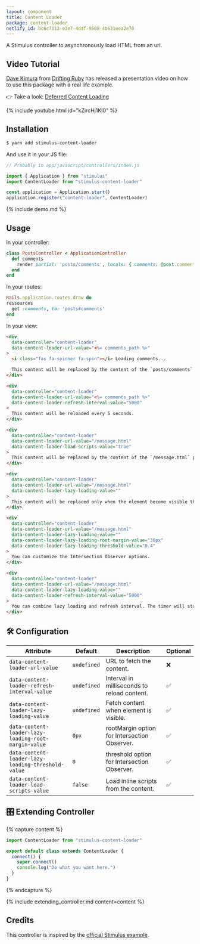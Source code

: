 ```yaml
---
layout: component
title: Content Loader
package: content-loader
netlify_id: bc6c7113-e3e7-4d1f-9508-4b631eea2e70
---
```


A Stimulus controller to asynchronously load HTML from an url.

## Video Tutorial

[Dave Kimura](https://twitter.com/kobaltz) from [Drifting Ruby](https://www.driftingruby.com/) has released a presentation video on how to use this package with a real life example.

👉 Take a look: [Deferred Content Loading](https://www.driftingruby.com/episodes/deferred-content-loading)

{% include youtube.html id="kZircHj1KI0" %}

## Installation

```bash
$ yarn add stimulus-content-loader
```

And use it in your JS file:
```js
// Probably in app/javascript/controllers/index.js

import { Application } from "stimulus"
import ContentLoader from "stimulus-content-loader"

const application = Application.start()
application.register("content-loader", ContentLoader)
```

{% include demo.md %}

## Usage

In your controller:
```ruby
class PostsController < ApplicationController
  def comments
    render partial: 'posts/comments', locals: { comments: @post.comments }
  end
end
```

In your routes:
```ruby
Rails.application.routes.draw do
ressources
  get :comments, to: 'posts#comments'
end
```

In your view:
```html
<div
  data-controller="content-loader"
  data-content-loader-url-value="<%= comments_path %>"
>
  <i class="fas fa-spinner fa-spin"></i> Loading comments...

  This content will be replaced by the content of the `posts/comments` partial generated by Rails.
</div>

<div
  data-controller="content-loader"
  data-content-loader-url-value="<%= comments_path %>"
  data-content-loader-refresh-interval-value="5000"
>
  This content will be reloaded every 5 seconds.
</div>

<div
  data-controller="content-loader"
  data-content-loader-url-value="/message.html"
  data-content-loader-load-scripts-value="true"
>
  This content will be replaced by the content of the `/message.html` page in your public folder.
</div>

<div
  data-controller="content-loader"
  data-content-loader-url-value="/message.html"
  data-content-loader-lazy-loading-value=""
>
  This content will be replaced only when the element become visible thanks to Intersection Observers.
</div>

<div
  data-controller="content-loader"
  data-content-loader-url-value="/message.html"
  data-content-loader-lazy-loading-value=""
  data-content-loader-lazy-loading-root-margin-value="30px"
  data-content-loader-lazy-loading-threshold-value="0.4"
>
  You can customize the Intersection Observer options.
</div>

<div
  data-controller="content-loader"
  data-content-loader-url-value="/message.html"
  data-content-loader-lazy-loading-value=""
  data-content-loader-refresh-interval-value="5000"
>
  You can combine lazy loading and refresh interval. The timer will start only after the first fetch.
</div>
```

## 🛠 Configuration

| Attribute | Default | Description | Optional |
| --------- | ------- | ----------- | -------- |
| `data-content-loader-url-value` | `undefined` | URL to fetch the content. | ❌ |
| `data-content-loader-refresh-interval-value` | `undefined` | Interval in milliseconds to reload content. | ✅ |
| `data-content-loader-lazy-loading-value` | `undefined` | Fetch content when element is visible. | ✅ |
| `data-content-loader-lazy-loading-root-margin-value` | `0px` | rootMargin option for Intersection Observer. | ✅ |
| `data-content-loader-lazy-loading-threshold-value` | `0` | threshold option for Intersection Observer. | ✅ |
| `data-content-loader-load-scripts-value` | `false` | Load inline scripts from the content. | ✅ |


## 🎛 Extending Controller

{% capture content %}
```js
import ContentLoader from "stimulus-content-loader"

export default class extends ContentLoader {
  connect() {
    super.connect()
    console.log("Do what you want here.")
  }
}
```

{% endcapture %}

{% include extending_controller.md content=content %}

## Credits

This controller is inspired by the [official Stimulus example](https://stimulus.hotwired.dev/handbook/working-with-external-resources).
